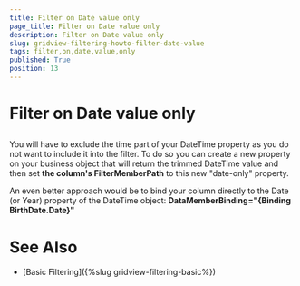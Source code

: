 ```yaml
---
title: Filter on Date value only
page_title: Filter on Date value only
description: Filter on Date value only
slug: gridview-filtering-howto-filter-date-value
tags: filter,on,date,value,only
published: True
position: 13
---
```


# Filter on Date value only



## 

You will have to exclude the time part of your DateTime property as you do not want to include it into the filter. To do so you can create a new property on your business object that will return the trimmed DateTime value and then set __the column's FilterMemberPath__ to this new "date-only" property.
        

An even better approach would be to bind your column directly to the Date (or Year) property of the DateTime object: __DataMemberBinding="{Binding BirthDate.Date}"__

# See Also

 * [Basic Filtering]({%slug gridview-filtering-basic%})
